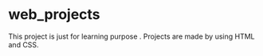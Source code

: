 # web_projects
This project is just for learning purpose . Projects are made by using HTML and CSS.

